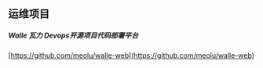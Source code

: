 ##  运维项目  

#####  Walle 瓦力 Devops开源项目代码部署平台  
[https://github.com/meolu/walle-web](https://github.com/meolu/walle-web)  


